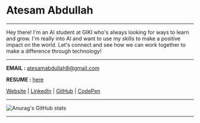 # Atesam Abdullah

---

Hey there! I'm an AI student at GIKI who's always looking for ways to learn and grow. I'm really into AI and want to use my skills to make a positive impact on the world. Let's connect and see how we can work together to make a difference through technology!

---
**EMAIL :** atesamabdullah8@gmail.com

**RESUME :** [here](https://drive.google.com/file/d/1clTusPab1lJhtLU9-CxKDBgpVhGK5hCP/view?usp=sharing)

[Website](https://sites.google.com/view/atesam) | [LinkedIn](https://www.linkedin.com/in/atesam) | [GitHub](https://github.com/ATESAM-ABDULLAH) | [CodePen](https://codepen.io/atesam-abdullah)

---

![Anurag's GitHub stats](https://github-readme-stats.vercel.app/api?username=ATESAM-ABDULLAH&show_icons=true&theme=transparent)

---
